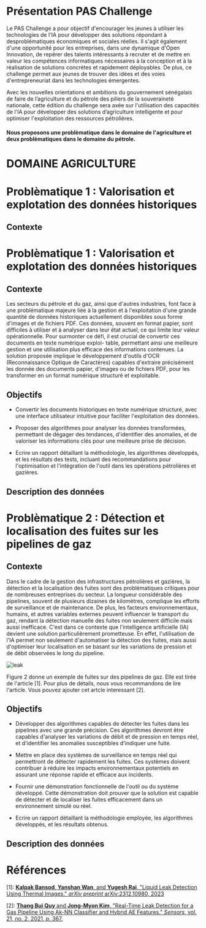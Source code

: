 # Présentation PAS Challenge 

Le PAS Challenge a pour objectif d'encourager les jeunes à utiliser les technologies de l'IA pour développer des solutions répondant à desproblématiques économiques et sociales réelles. Il s'agit également d'une opportunité pour les entreprises, dans une dynamique d'Open Innovation, de repérer des talents intéressants à recruter et de mettre en valeur les compétences informatiques nécessaires à la conception et à la réalisation de solutions concrètes et rapidement déployables. De plus, ce challenge permet aux jeunes de trouver des idées et des voies d'entrepreneuriat dans les technologies émergentes.

Avec les nouvelles orientations et ambitions du gouvernement sénégalais de faire de l’agriculture et du pétrole des piliers de la souveraineté nationale, cette édition du challenge sera axée sur l'utilisation des capacités de l'IA pour développer des solutions d’agriculture intelligente et pour optimiser l'exploitation des ressources pétrolières.

#### Nous proposons une problèmatique dans le domaine de l'agriculture et deux problèmatiques dans le domaine du pétrole.

# DOMAINE AGRICULTURE

# Problèmatique 1 :  Valorisation et explotation des données historiques

## Contexte

# Problèmatique 1 :  Valorisation et explotation des données historiques

## Contexte

Les secteurs du pétrole et du gaz, ainsi que d'autres industries, font face à une problématique majeure liée à la gestion et à l'exploitation d'une grande quantité de données historiques actuellement disponibles sous forme d'images et de fichiers PDF. Ces données, souvent en format papier, sont difficiles à utiliser et à analyser dans leur état actuel, ce qui limite leur valeur opérationnelle. Pour surmonter ce défi, il est crucial de convertir ces documents en texte numérique exploi- table, permettant ainsi une meilleure gestion et une utilisation plus efficace des informations contenues. La solution proposée implique le développement d'outils d'OCR (Reconnaissance Optique de Caractères) capables d'extraire précisément les donnée des documents papier, d'images ou de fichiers PDF, pour les transformer en un format numérique structuré et exploitable.

## Objectifs 

- Convertir les documents historiques en texte numérique structuré, avec une interface utilisateur intuitive pour faciliter l'exploitation des données.

- Proposer des algorithmes pour analyser les données transformées, permettant de dégager des tendances, d'identifier des anomalies, et de valoriser les informations clés pour une meilleure prise de décision.
 
- Ecrire un rapport détaillant la méthodologie, les algorithmes développés, et les résultats des tests, incluant des recommandations pour l'optimisation et l'intégration de l'outil dans les opérations pétrolières et gazières. 

## Description des données



# Problèmatique 2 :  Détection et localisation des fuites sur les pipelines de gaz

## Contexte

Dans le cadre de la gestion des infrastructures pétrolières et gazières, la détection et la localisation des fuites sont des problématiques critiques pour de nombreuses entreprises du secteur. La longueur considérable des pipelines, souvent de plusieurs dizaines de kilomètres, complique les efforts de surveillance et de maintenance. De plus, les facteurs environnementaux, humains, et autres variables externes peuvent influencer le transport du gaz, rendant la détection manuelle des fuites non seulement difficile mais aussi inefficace. C'est dans ce contexte que l'intelligence artificielle (IA) devient une solution particulièrement prometteuse. En effet, l'utilisation de l'IA permet non seulement d'automatiser la détection des fuites, mais aussi d'optimiser leur localisation en se basant sur les variations de pression et de débit observées le long du pipeline.

![leak](https://github.com/user-attachments/assets/bf777e64-9f5e-4ab4-a862-513054789432)

Figure 2 donne un exemple de fuites sur des pipelines de gaz. Elle est tirée de l'article [1]. Pour plus de détails, nous vous recommandons de lire l'article. Vous pouvez ajouter cet artcle interessant [2].

## Objectifs 

- Développer des algorithmes capables de détecter les fuites dans les pipelines avec une grande précision. Ces algorithmes devront être capables d'analyser les variations de débit et de pression en temps réel, et d'identifier les anomalies susceptibles d'indiquer une fuite.

- Mettre en place des systèmes de surveillance en temps réel qui permettront de détecter rapidement les fuites. Ces systèmes doivent contribuer à réduire les impacts environnementaux potentiels en assurant une réponse rapide et efficace aux incidents.
 
- Fournir une démonstration fonctionnelle de l'outil ou du système développé. Cette démonstration doit prouver que la solution est capable de détecter et de localiser les fuites efficacement dans un environnement simulé ou réel.

- Ecrire un rapport détaillant la méthodologie employée, les algorithmes développés, et les résultats obtenus.

## Description des données



# Références

[1]: [**Kalpak Bansod**, **Yanshan Wan**, and **Yugesh Rai**. "Liquid Leak Detection Using Thermal Images." *arXiv preprint* arXiv:2312.10980, 2023](https://arxiv.org/pdf/2312.10980v1)

[2]: [**Thang Bui Quy** and **Jong-Myon Kim**. "Real-Time Leak Detection for a Gas Pipeline Using Ak-NN Classifier and Hybrid AE Features." *Sensors*, vol. 21, no. 2, 2021, p. 367.](https://www.mdpi.com/1424-8220/21/2/367)


